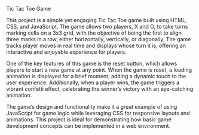 Tic Tac Toe Game

This project is a simple yet engaging Tic Tac Toe game built using HTML, CSS, and JavaScript. The game allows two players, X and O, to take turns marking cells on a 3x3 grid, with the objective of being the first to align three marks in a row, either horizontally, vertically, or diagonally. The game tracks player moves in real time and displays whose turn it is, offering an interactive and enjoyable experience for players.

One of the key features of this game is the reset button, which allows players to start a new game at any point. When the game is reset, a loading animation is displayed for a brief moment, adding a dynamic touch to the user experience. Additionally, when a player wins, the game triggers a vibrant confetti effect, celebrating the winner’s victory with an eye-catching animation.

The game’s design and functionality make it a great example of using JavaScript for game logic while leveraging CSS for responsive layouts and animations. This project is ideal for demonstrating how basic game development concepts can be implemented in a web environment.

